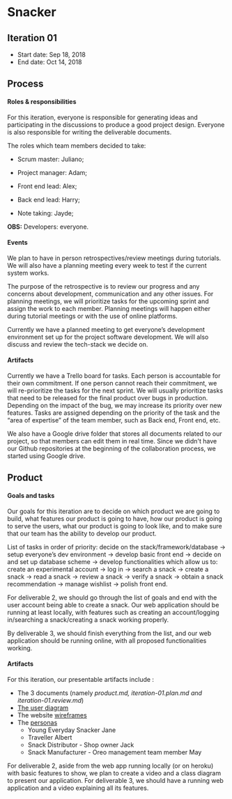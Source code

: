 # Snacker

## Iteration 01

* Start date: Sep 18, 2018
* End date: Oct 14, 2018

## Process

#### Roles & responsibilities

For this iteration, everyone is responsible for generating ideas and participating in the discussions to produce a good project design. Everyone is also responsible for writing the deliverable documents.


The roles which team members decided to take:

- Scrum master: Juliano;

- Project manager: Adam;

- Front end lead: Alex;

- Back end lead: Harry;

- Note taking: Jayde;

**OBS:** Developers: everyone.

#### Events

We plan to have in person retrospectives/review meetings during tutorials. We will also have a planning meeting every week to test if the current system works.


The purpose of the retrospective is to review our progress and any concerns about development, communication and any other issues. For planning meetings, we will prioritize tasks for the upcoming sprint and assign the work to each member. Planning meetings will happen either during tutorial meetings or with the use of online platforms.


Currently we have a planned meeting to get everyone’s development environment set up for the project software development. We will also discuss and  review the tech-stack we decide on.

#### Artifacts

Currently we have a Trello board for tasks. Each person is accountable for their own commitment. If one person cannot reach their commitment, we will re-prioritize the tasks for the next sprint. We will usually prioritize tasks that need to be released for the final product over bugs in production. Depending on the impact of the bug, we may increase its priority over new features. Tasks are assigned depending on the priority of the task and the “area of expertise” of the team member, such as Back end, Front end, etc.


We also have a Google drive folder that stores all documents related to our project, so that members can edit them in real time. Since we didn't have our Github repositories at the beginning of the collaboration process, we started using Google drive.

## Product


#### Goals and tasks

Our goals for this iteration are to decide on which product we are going to build, what features our product is going to have, how our product is going to serve the users, what our product is going to look like, and to make sure that our team has the ability to develop our product.


List of tasks in order of priority: decide on the stack/framework/database -> setup everyone’s dev environment -> develop basic front end -> decide on and set up database scheme -> develop functionalities which allow us to: create an experimental account -> log in -> search a snack -> create a snack -> read a snack -> review a snack -> verify a snack -> obtain a snack recommendation -> manage wishlist -> polish front end.


For deliverable 2, we should go through the list of goals and end with the user account being able to create a snack. Our web application should be running at least locally, with features such as creating an account/logging in/searching a snack/creating a snack working properly.


By deliverable 3, we should finish everything from the list, and our web application should be running online, with all proposed functionalities working.

#### Artifacts


For this iteration, our presentable artifacts include :
* The 3 documents (namely *product.md, iteration-01.plan.md and iteration-01.review.md*)
* [The user diagram](resources/d1/UML.png)
* The website [wireframes](resources/d1)
* The [personas](https://app.xtensio.com/nbimdqra)
   * Young Everyday Snacker Jane
   * Traveller Albert
   * Snack Distributor - Shop owner Jack
   * Snack Manufacturer - Oreo management team member May


For deliverable 2, aside from the web app running locally (or on heroku) with basic features to show, we plan to create a video and a class diagram to present our application.
For deliverable 3, we should have a running web application and a video explaining all its features.
